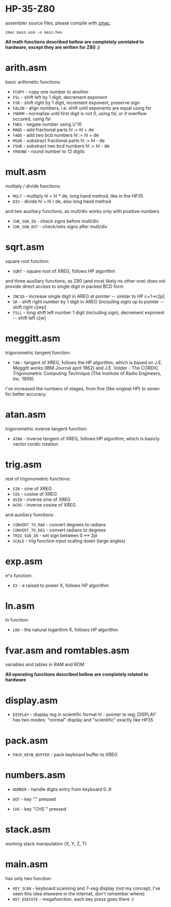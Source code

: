 # HP-35-Z80
assembler source files, please compile with <a href="http://48k.ca/zmac.html">zmac</a>.

`zmac main.asm -o main.hex`

**All math functions described bellow are completely unrelated to hardware, except they are written for Z80 :)**

# arith.asm

basic arithmetic functions:

* `FCOPY` - copy one number to another
* `FSL` - shift left  by 1 digit, decrement exponent
* `FSR` - shift right by 1 digit, increment exponent, preserve sign
* `FALGN` - align numbers, i.e. shift until exponents are equal using fsr
* `FNORM` - normalize until first digit is not 0, using fsl, or if overflow occured, using fsr
* `FNEG` - negate number using U'10
* `MADD` - add fractional parts hl := hl + de
* `FADD` - add two bcd numbers hl := hl + de
* `MSUB` - substract fractional parts hl := hl - de
* `FSUB` - substract two bcd numbers hl := hl - de
* `FROUND` - round number to 12 digits

# mult.asm

multiply / divide functions:

* `MULT` - multiply hl = hl * de, long hand method, like in the HP35
* `DIV` - divide hl = hl / de, also long hand method

and two auxiliary functions, as mult/div works only with  positive numbers

* `CHK_SGN_IN` - check signs before mult/div
* `CHK_SGN_OUT` - check/sets signs after mult/div

# sqrt.asm

square root function:

* `SQRT` - square root of XREG, follows HP algorithm

and three auxiliary functions, as Z80 (and most likely no other one) does not provide direct access to single digit in packed BCD form

* `INCSD` - increase single digit in AREG at pointer --  similar to HP c+1->c[p]
* `SR` - shift right number by 1 digit in AREG (including sign) up to pointer -- shift right c[wp]
* `FSLL` - long shift left number 1 digit (including sign), decrement exponent -- shift left c[w]

# meggitt.asm

trigonometric tangent function:

* `TAN` - tangent of XREG, follows the HP algorithm, which is based on J.E. Meggitt works (IBM Journal april 1962) and J.E. Volder - The CORDIC Trigonometric Computing Technique (The Institute of Radio Engineers, Inc. 1959).

I've increased the numbers of stages, from five (like original HP) to seven for better accuracy.

# atan.asm

trigonometric inverse tangent function:

* `ATAN` - inverse tangent of XREG, follows HP algorithm, which is basicly vector cordic rotation

# trig.asm

rest of trigonometric functions:

* `SIN` - sine of XREG
* `COS` - cosine of XREG
* `ASIN` - inverse sine of XREG
* `ACOS` - inverse cosine of XREG

and auxiliary functions:

* `CONVERT_TO_RAD` - convert degrees to radians
* `CONVERT_TO_DEG` - convert radians to degrees
* `TRIG_SGN_IN` - set sign between 0 <-> 2pi
* `SCALE` - trig function input scaling down (large angles)

# exp.asm

e^x function:

* `EX` - e raised to power X, follows HP algorithm

# ln.asm

ln function:

* `LNX` - the natural logarithm X, follows HP algorithm

# fvar.asm and romtables.asm

variables and tables in RAM and ROM

 

**All operating functions described bellow are completely related to hardware**

# display.asm

* `DISPLAY` - display reg in scientific format hl - pointer to reg; DISPLAY` has two modes: "normal" display and "scientific" exactly like HP35

# pack.asm

* `PACK_KEYB_BUFFER` - pack keyboard buffer to XREG

# numbers.asm

* `NUMBER` - handle digits entry from keyboard 0..9

* `DOT` - key "." pressed

* `CHS` - key "CHS`" pressed

# stack.asm

working stack manipulation (X, Y, Z, T)

# main.asm

has only two function:

* `KEY_SCAN` - keyboard scanning and 7-seg display (not my concept, I've seen this idea elsewere in the internet, don't remember where)
* `KEY_EXECUTE` - megafunction, each key press goes there :)